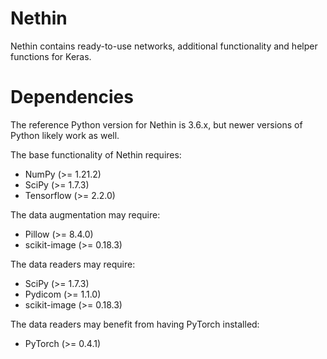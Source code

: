 # Nethin
Nethin contains ready-to-use networks, additional functionality and helper
functions for Keras.

# Dependencies
The reference Python version for Nethin is 3.6.x, but newer versions of Python
likely work as well.

The base functionality of Nethin requires:

 * NumPy (>= 1.21.2)
 * SciPy (>= 1.7.3)
 * Tensorflow (>= 2.2.0)

The data augmentation may require:
 * Pillow (>= 8.4.0)
 * scikit-image (>= 0.18.3)

The data readers may require:
 * SciPy (>= 1.7.3)
 * Pydicom (>= 1.1.0)
 * scikit-image (>= 0.18.3)

The data readers may benefit from having PyTorch installed:
 * PyTorch (>= 0.4.1)
